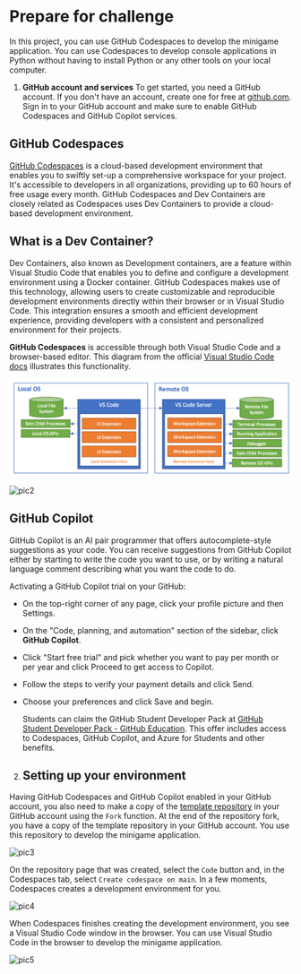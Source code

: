 # Prepare for challenge
In this project, you can use GitHub Codespaces to develop the minigame application. You can use Codespaces to develop console applications in Python without having to install Python or any other tools on your local computer.

1. **GitHub account and services**
To get started, you need a GitHub account. If you don't have an account, create one for free at [github.com](https://github.com/). Sign in to your GitHub account and make sure to enable GitHub Codespaces and GitHub Copilot services.

## GitHub Codespaces
[GitHub Codespaces](https://docs.github.com/en/codespaces) is a cloud-based development environment that enables you to swiftly set-up a comprehensive workspace for your project. It's accessible to developers in all organizations, providing up to 60 hours of free usage every month. GitHub Codespaces and Dev Containers are closely related as Codespaces uses Dev Containers to provide a cloud-based development environment.

## What is a Dev Container?
Dev Containers, also known as Development containers, are a feature within Visual Studio Code that enables you to define and configure a development environment using a Docker container. GitHub Codespaces makes use of this technology, allowing users to create customizable and reproducible development environments directly within their browser or in Visual Studio Code. This integration ensures a smooth and efficient development experience, providing developers with a consistent and personalized environment for their projects.

**GitHub Codespaces** is accessible through both Visual Studio Code and a browser-based editor. This diagram from the official [Visual Studio Code docs](https://code.visualstudio.com/docs/remote/containers) illustrates this functionality.

<kbd>
    <img src="https://github.com/MinenhleNkosi/Everything-Git-Github/blob/main/8.%20Challenge%20Project%20using%20Copilot%20and%20Python/images/1.png?raw=true" height="auto" width="800" />
</kbd>

![pic2]()

## GitHub Copilot
GitHub Copilot is an AI pair programmer that offers autocomplete-style suggestions as your code. You can receive suggestions from GitHub Copilot either by starting to write the code you want to use, or by writing a natural language comment describing what you want the code to do.

Activating a GitHub Copilot trial on your GitHub:
* On the top-right corner of any page, click your profile picture and then Settings.
* On the "Code, planning, and automation" section of the sidebar, click **GitHub Copilot**.
* Click "Start free trial" and pick whether you want to pay per month or per year and click Proceed to get access to Copilot.
* Follow the steps to verify your payment details and click Send.
* Choose your preferences and click Save and begin.

    Students can claim the GitHub Student Developer Pack at [GitHub Student Developer Pack - GitHub Education](https://education.github.com/pack). This offer includes access to Codespaces, GitHub Copilot, and Azure for Students and other benefits.

2. ## Setting up your environment
Having GitHub Codespaces and GitHub Copilot enabled in your GitHub account, you also need to make a copy of the [template repository](https://github.com/MicrosoftDocs/mslearn-challenge-project-create-mini-game-with-copilot) in your GitHub account using the `Fork` function. At the end of the repository fork, you have a copy of the template repository in your GitHub account. You use this repository to develop the minigame application.

![pic3]()

On the repository page that was created, select the `Code` button and, in the Codespaces tab, select `Create codespace on main`. In a few moments, Codespaces creates a development environment for you.

![pic4]()

When Codespaces finishes creating the development environment, you see a Visual Studio Code window in the browser. You can use Visual Studio Code in the browser to develop the minigame application.

![pic5]()
